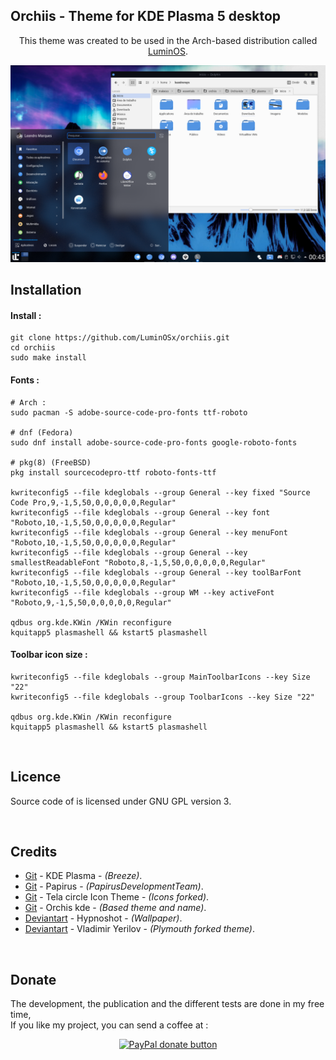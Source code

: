 ## Orchiis - Theme for KDE Plasma 5 desktop


<p align="center">
This theme was created to be used in the Arch-based distribution called <a href="https://github.com/LuminOSx/makeiso/">LuminOS</a>.
</p>

<p align="center">
<img src="./plasma/look-and-feel/Orchiis/contents/previews/preview.png" alt="Screenshot">
</p>

## Installation

#### Install :
```
git clone https://github.com/LuminOSx/orchiis.git
cd orchiis
sudo make install
```

#### Fonts :
```
# Arch :
sudo pacman -S adobe-source-code-pro-fonts ttf-roboto

# dnf (Fedora)
sudo dnf install adobe-source-code-pro-fonts google-roboto-fonts

# pkg(8) (FreeBSD)
pkg install sourcecodepro-ttf roboto-fonts-ttf

kwriteconfig5 --file kdeglobals --group General --key fixed "Source Code Pro,9,-1,5,50,0,0,0,0,0,Regular"
kwriteconfig5 --file kdeglobals --group General --key font "Roboto,10,-1,5,50,0,0,0,0,0,Regular"
kwriteconfig5 --file kdeglobals --group General --key menuFont "Roboto,10,-1,5,50,0,0,0,0,0,Regular"
kwriteconfig5 --file kdeglobals --group General --key smallestReadableFont "Roboto,8,-1,5,50,0,0,0,0,0,Regular"
kwriteconfig5 --file kdeglobals --group General --key toolBarFont "Roboto,10,-1,5,50,0,0,0,0,0,Regular"
kwriteconfig5 --file kdeglobals --group WM --key activeFont "Roboto,9,-1,5,50,0,0,0,0,0,Regular"

qdbus org.kde.KWin /KWin reconfigure
kquitapp5 plasmashell && kstart5 plasmashell
```

#### Toolbar icon size :
```
kwriteconfig5 --file kdeglobals --group MainToolbarIcons --key Size "22"
kwriteconfig5 --file kdeglobals --group ToolbarIcons --key Size "22"

qdbus org.kde.KWin /KWin reconfigure
kquitapp5 plasmashell && kstart5 plasmashell
```


<br>

## Licence

Source code of is licensed under GNU GPL version 3.<br>

<br>

## Credits

- [Git](https://github.com/KDE/breeze-icons) - KDE Plasma -  _(Breeze)_.
- [Git](https://github.com/PapirusDevelopmentTeam/papirus-icon-theme) - Papirus -  _(PapirusDevelopmentTeam)_.
- [Git](https://github.com/vinceliuice/Tela-circle-icon-theme) - Tela circle Icon Theme - _(Icons forked)_.
- [Git](https://github.com/vinceliuice/Orchis-kde) - Orchis kde - _(Based theme and name)_.
- [Deviantart](https://www.deviantart.com/hypnoshot/) - Hypnoshot - _(Wallpaper)_.
- [Deviantart](https://github.com/openmindead/plymouth-theme-bgrt-mi) - Vladimir Yerilov - _(Plymouth forked theme)_.

<br>

## Donate

The development, the publication and the different tests are done in my free time,<br>
If you like my project, you can send a coffee at : 

<p align="center"><span class="paypal"><a href="https://www.paypal.me/Leandromqrs" title="Donate to this project using Paypal"><img src="https://www.paypalobjects.com/webstatic/mktg/Logo/pp-logo-100px.png" alt="PayPal donate button" /></a></span></p>